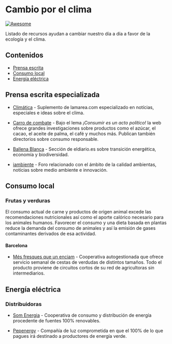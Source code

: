 # Cambio por el clima
[![Awesome](https://awesome.re/badge.svg)](https://awesome.re)

Listado de recursos ayudan a cambiar nuestro día a día a favor de la ecología y el clima.

## Contenidos
- [Prensa escrita](#prensa-escrita-especializada)
- [Consumo local](#consumo-local)
- [Energía eléctrica](#energía-eléctrica)

## Prensa escrita especializada
- [Climática](https://www.climatica.lamarea.com/) - Suplemento de lamarea.com especializado en notícias, especiales e ideas sobre el clima.

- [Carro de combate](https://www.carrodecombate.com/) - Bajo el lema *¡Consumir es un acto político!* la web ofrece grandes investigaciones sobre productos como el azúcar, el cacao, el aceite de palma, el café y muchos más. Publican también directorios sobre consumo responsable.

- [Ballena Blanca](https://www.eldiario.es/ballenablanca/) - Sección de eldiario.es sobre transición energética, economía y biodiversidad.

- [iambiente](https://iambiente.es/) - Foro relacionado con el ámbito de la calidad ambientas, notícias sobre medio ambiente e innovación.

## Consumo local
### Frutas y verduras
El consumo actual de carne y productos de origen animal excede las recomendaciones nutricionales así como el aporte calórico necesario para los animales humanos.
Favorecer el consumo y una dieta basada en plantas reduce la demanda del consumo de animales y así la emisión de gases contaminantes derivados de esa actividad.
#### Barcelona
- [Més fresques que un enciam](https://mesfresquesqueunenciam.coop/) - Cooperativa autogestionada que ofrece servicio semanal de cestas de verdudas de distintos tamaños. Todo el producto proviene de circuitos cortos de su red de agricultoras sin intermediarios.

## Energía eléctrica
### Distribuidoras
- [Som Energia](https://www.somenergia.coop/) - Cooperativa de consumo y distribución de energía procedente de fuentes 100% renovables.

- [Pepenergy](https://www.pepeenergy.com/) - Compañía de luz comprometida en que el 100% de lo que pagues irá destinado a productores de energía verde.
